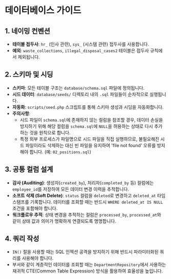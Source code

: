 # 데이터베이스 가이드

## 1. 네이밍 컨벤션

-   **테이블 접두사**: `hr_` (인사 관련), `sys_` (시스템 관련) 접두사를 사용합니다.
-   **예외**: `waste_collections`, `illegal_disposal_cases2` 테이블은 접두사 규칙에서 제외됩니다.

## 2. 스키마 및 시딩

-   **스키마**: 모든 테이블 구조는 `database/schema.sql` 파일에 정의됩니다.
-   **시드 데이터**: `database/seeds/` 디렉토리 내의 `.sql` 파일들이 순차적으로 실행됩니다.
-   **자동화**: `scripts/seed.php` 스크립트를 통해 스키마 생성과 시딩을 자동화합니다.
-   **주의사항**:
    -   시드 파일이 `schema.sql`에 존재하지 않는 컬럼을 참조할 경우, 데이터 손실을 방지하기 위해 해당 컬럼을 `schema.sql`에 `NULL`을 허용하는 상태로 다시 추가하는 것을 원칙으로 합니다.
    -   특정 외부 프로세스가 파일명으로 시드 파일을 직접 실행하므로, 불필요해진 시드 파일이라도 삭제하는 대신 빈 파일을 유지하여 'file not found' 오류를 방지해야 합니다. (예: `02_positions.sql`)

## 3. 공통 컬럼 설계

-   **감사 (Auditing)**: 생성자(`created_by`), 처리자(`completed_by` 등) 컬럼에는 `employee_id`를 저장하여 모든 데이터 변경 이력을 추적합니다.
-   **소프트 삭제 (Soft Delete)**: `status` 컬럼을 `deleted`로 변경하고 `deleted_at` 타임스탬프를 기록합니다. 데이터를 조회할 때는 반드시 `WHERE deleted_at IS NULL` 조건을 포함해야 합니다.
-   **워크플로우 추적**: 상태 변경을 추적하는 컬럼은 `processed_by`, `processed_at`와 같이 상태 값과 의미가 명확하게 연결되도록 명명합니다.

## 4. 쿼리 작성

-   `IN()` 절을 사용할 때는 SQL 인젝션 공격을 방지하기 위해 반드시 파라미터화된 쿼리를 사용해야 합니다.
-   부서와 같이 계층적인 데이터를 조회할 때는 `DepartmentRepository`에서 사용하는 재귀적 CTE(Common Table Expression) 방식을 활용하여 효율성을 높입니다.
